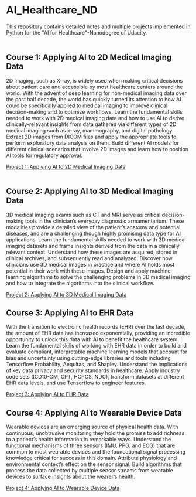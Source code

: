 # AI_Healthcare_ND

This repository contains detailed notes and multiple projects implemented in Python for the "AI for Healthcare"-Nanodegree of Udacity.
<br/><br/>
  
## Course 1: Applying AI to 2D Medical Imaging Data 

2D imaging, such as X-ray, is widely used when making critical decisions about patient care and accessible by
most healthcare centers around the world. With the advent of deep learning for non-medical imaging data
over the past half decade, the world has quickly turned its attention to how AI could be specifically applied to
medical imaging to improve clinical decision-making and to optimize workflows. Learn the fundamental skills
needed to work with 2D medical imaging data and how to use AI to derive clinically-relevant insights from
data gathered via different types of 2D medical imaging such as x-ray, mammography, and digital pathology.
Extract 2D images from DICOM files and apply the appropriate tools to perform exploratory data analysis
on them. Build different AI models for different clinical scenarios that involve 2D images and learn how to
position AI tools for regulatory approval.

[Project 1: Applying AI to 2D Medical Imaging Data](#)
<br/><br/>

## Course 2: Applying AI to 3D Medical Imaging Data 

3D medical imaging exams such as CT and MRI serve as critical decision-making tools in the clinician’s
everyday diagnostic armamentarium. These modalities provide a detailed view of the patient’s anatomy and
potential diseases, and are a challenging though highly promising data type for AI applications. Learn the
fundamental skills needed to work with 3D medical imaging datasets and frame insights derived from the
data in a clinically relevant context. Understand how these images are acquired, stored in clinical archives, and
subsequently read and analyzed. Discover how clinicians use 3D medical images in practice and where AI holds
most potential in their work with these images. Design and apply machine learning algorithms to solve the
challenging problems in 3D medical imaging and how to integrate the algorithms into the clinical workflow. 

[Project 2: Applying AI to 3D Medical Imaging Data](#)
  


## Course 3: Applying AI to EHR Data 

With the transition to electronic health records (EHR) over the last decade, the amount of EHR data has increased
exponentially, providing an incredible opportunity to unlock this data with AI to benefit the healthcare system.
Learn the fundamental skills of working with EHR data in order to build and evaluate compliant, interpretable
machine learning models that account for bias and uncertainty using cutting-edge libraries and tools including
Tensorflow Probability, Aequitas, and Shapley. Understand the implications of key data privacy and security
standards in healthcare. Apply industry code sets (ICD10-CM, CPT, HCPCS, NDC), transform datasets at different
EHR data levels, and use Tensorflow to engineer features.  

[Project 3: Applying AI to EHR Data](#)
  


## Course 4: Applying AI to Wearable Device Data  

Wearable devices are an emerging source of physical health data. With continuous, unobtrusive monitoring
they hold the promise to add richness to a patient’s health information in remarkable ways. Understand the
functional mechanisms of three sensors (IMU, PPG, and ECG) that are common to most wearable devices
and the foundational signal processing knowledge critical for success in this domain. Attribute physiology
and environmental context’s effect on the sensor signal. Build algorithms that process the data collected by
multiple sensor streams from wearable devices to surface insights about the wearer’s health. 

[Project 4: Applying AI to Wearable Device Data](#)
